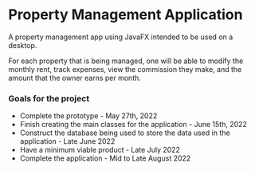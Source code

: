 # Property Management Application

A property management app using JavaFX intended to be used on a desktop. 

For each property that is being managed, one will be able to modify the monthly rent, track expenses, 
view the commission they make, and the amount that the owner earns per month. 

### Goals for the project

- Complete the prototype - May 27th, 2022
- Finish creating the main classes for the application - June 15th, 2022
- Construct the database being used to store the data used in the application - Late June 2022
- Have a minimum viable product - Late July 2022
- Complete the application - Mid to Late August 2022
